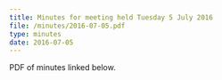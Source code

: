 ```yaml
---
title: Minutes for meeting held Tuesday 5 July 2016
file: /minutes/2016-07-05.pdf
type: minutes
date: 2016-07-05
---
```


PDF of minutes linked below.
